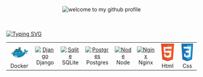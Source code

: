 <div align="center">
	<img src="welcome-header.gif" alt="welcome to my github profile">
	<br>
	<br>
</div>


<br />

[![Typing SVG](https://readme-typing-svg.herokuapp.com?color=%2336BCF7&lines=My+technology+stack+🥪)](https://git.io/typing-svg)
      
<table width="100%">
      <tr>
        <td align="center" width="96">
          <a href="#stack">
            <img
              src="https://github.com/devicons/devicon/blob/master/icons/docker/docker-original.svg"
              width="48"
              height="48"
              alt="docker"
            />
          </a>
          <br />Docker
        </td>
        <td align="center" width="96">
          <a href="#stack">
            <img
              src="https://cdn.icon-icons.com/icons2/2107/PNG/512/file_type_django_icon_130645.png"
              width="48"
              height="48"
              alt="Django"
            />
          </a>
          <br />Django
        </td>
        <td align="center" width="96">
          <a href="#stack">
            <img
              src="https://upload.wikimedia.org/wikipedia/commons/thumb/9/97/Sqlite-square-icon.svg/2048px-Sqlite-square-icon.svg.png"
              width="48"
              height="48"
              alt="Sqlite"
            />
          </a>
          <br />SQLite
        </td>
        <td align="center" width="96">
          <a href="#stack">
            <img
              src="https://upload.wikimedia.org/wikipedia/commons/thumb/2/29/Postgresql_elephant.svg/1920px-Postgresql_elephant.svg.png"
              width="48"
              height="48"
              alt="Postgres"
            />
          </a>
          <br />Postgres
        </td>
        <td align="center" width="96">
          <a href="#stack">
            <img
              src="https://cdn.freebiesupply.com/logos/thumbs/2x/nodejs-1-logo.png"
              width="58"
              height="48"
              alt="Node"
            />
          </a>
          <br />Node
        </td>
        <td align="center" width="96">
          <a href="#stack">
            <img
              src="https://cdn.iconscout.com/icon/free/png-256/nginx-3628948-3030173.png"
              width="48"
              height="48"
              alt="Nginx"
            />
          </a>
          <br />Nginx
        </td>
<!--         <td align="center" width="96">
          <a href="#stack">
            <img
              src="https://raw.githubusercontent.com/devicons/devicon/master/icons/javascript/javascript-original.svg"
              width="48"
              height="48"
              alt="JavaScript"
            />
          </a>
          <br />JavaScript
        </td> -->
<!--         <td align="center" width="96">
          <a href="#stack">
            <img
              src="https://raw.githubusercontent.com/devicons/devicon/master/icons/typescript/typescript-original.svg"
              width="48"
              height="48"
              alt="TypeScript"
            />
          </a>
          <br />TypeScript
        </td> -->
        <td align="center" width="96">
          <a href="#stack">
            <img
              src="https://github.com/devicons/devicon/blob/master/icons/html5/html5-original.svg"
              width="48"
              height="48"
              alt="Html5"
            />
          </a>
          <br />Html
        </td>
        <td align="center" width="96">
          <a href="#stack">
            <img
              src="https://github.com/devicons/devicon/blob/master/icons/css3/css3-original.svg"
              width="48"
              height="48"
              alt="css3"
            />
          </a>
          <br />Css
        </td>
      </tr>
   </table>
</div>
<!--
**DIJEXX/DIJEXX** is a ✨ _special_ ✨ repository because its `README.md` (this file) appears on your GitHub profile.

Here are some ideas to get you started:

- 🔭 I’m currently working on ...
- 🌱 I’m currently learning ...
- 👯 I’m looking to collaborate on ...
- 🤔 I’m looking for help with ...
- 💬 Ask me about ...
- 📫 How to reach me: ...
- 😄 Pronouns: ...
- ⚡ Fun fact: ...
-->
